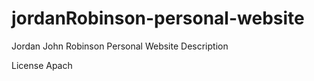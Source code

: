 # jordanRobinson-personal-website

Jordan John Robinson Personal Website
Description

License
Apach 
